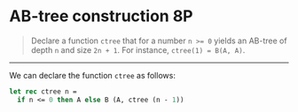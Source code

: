 # AB-tree construction 8P

> Declare a function `ctree` that for a number `n >= 0` yields an AB-tree of depth `n` and size `2n + 1`.
> For instance, `ctree(1) = B(A, A)`.

---

We can declare the function `ctree` as follows:
```ocaml
let rec ctree n =
  if n <= 0 then A else B (A, ctree (n - 1))
```
